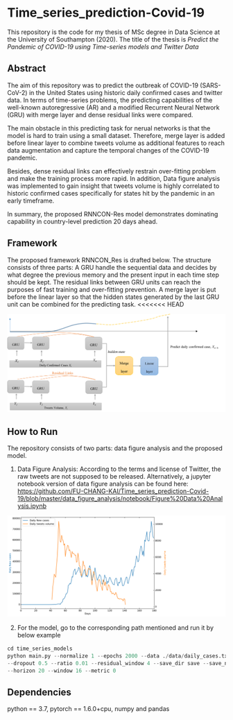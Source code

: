 # Time_series_prediction-Covid-19
This repository is the code for my thesis of MSc degree in Data Science at the University of Southampton (2020). The title of the thesis is _Predict the Pandemic of COVID-19 using Time-series models and Twitter Data_ 

## Abstract
The aim of this repository was to predict the outbreak of COVID-19 (SARS-CoV-2) in the United States using historic daily confirmed cases and twitter data. In terms of time-series problems, the predicting capabilities of the well-known autoregressive (AR) and a modified Recurrent Neural Network (GRU) with merge layer and dense residual links were compared. 

The main obstacle in this predicting task for nerual networks is that the model is hard to train using a small dataset. Therefore, merge layer is added before linear layer to combine tweets volume as additional features to reach data augmentation and capture the temporal changes of the COVID-19 pandemic. 

Besides, dense residual links can effectively restrain over-fitting problem and make the training process more rapid. In addition, Data figure analysis was implemented to gain insight that tweets volume is highly correlated to historic confirmed cases specifically for states hit by the pandemic in an early timeframe. 

In summary, the proposed RNNCON-Res model demonstrates dominating capability in country-level prediction 20 days ahead. 

## Framework
The proposed framework RNNCON_Res is drafted below. The structure consists of three parts: A GRU handle the sequential data and decides by what degree the previous memory and the present input in each time step should be kept. The residual links between GRU units can reach the purposes of fast training and over-fitting prevention. A merge layer is put before the linear layer so that the hidden states generated by the last GRU unit can be combined for the predicting task.
<<<<<<< HEAD
<div align=center><img src="framework/architecture.png" width="1000"></div>

## How to Run
The repository consists of two parts: data figure analysis and the proposed model. 
1. Data Figure Analysis: According to the terms and license of Twitter, the raw tweets are not supposed to be released. Alternatively, a jupyter notebook version of data figure analysis can be found here: <https://github.com/FU-CHANG-KAI/Time_series_prediction-Covid-19/blob/master/data_figure_analysis/notebook/Figure%20Data%20Analysis.ipynb> 
<div align=center><img src="framework/USA.png" width="1000"></div>


2. For the model, go to the corresponding path mentioned and run it by below example  
```python
cd time_series_models
python main.py --normalize 1 --epochs 2000 --data ./data/daily_cases.txt --tweets ./data/tweets_cases.txt --model RNNCON_Res \
--dropout 0.5 --ratio 0.01 --residual_window 4 --save_dir save --save_name rnncon_res.w-16.h-20.ratio.0.01.hw-4.pt \
--horizon 20 --window 16 --metric 0
```

## Dependencies
python == 3.7, pytorch == 1.6.0+cpu, numpy and pandas

